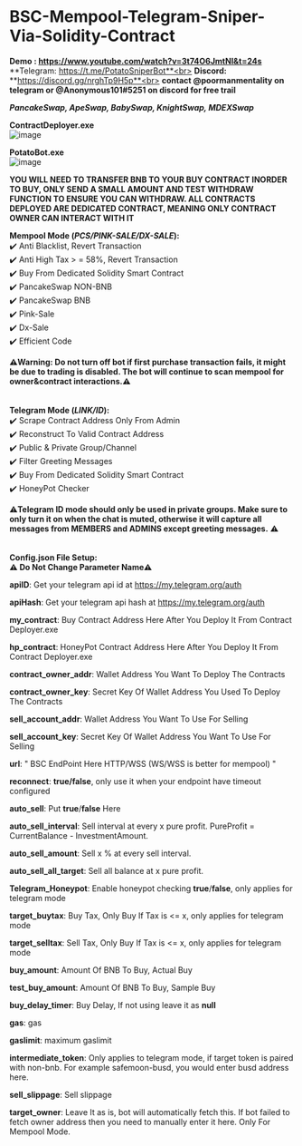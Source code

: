 # BSC-Mempool-Telegram-Sniper-Via-Solidity-Contract
**Demo : https://www.youtube.com/watch?v=3t74O6JmtNI&t=24s**
**Telegram: https://t.me/PotatoSniperBot**<br>
**Discord:** **https://discord.gg/nrghTp9H5p**<br>
**contact @poormanmentality on telegram or @Anonymous101#5251 on discord for free trail**<br>

_**PancakeSwap, ApeSwap, BabySwap, KnightSwap, MDEXSwap**_

**ContractDeployer.exe**<br>
![image](https://user-images.githubusercontent.com/102332910/160053710-00143c1a-40ae-4afd-a987-7bb0c1ff1a85.png)<br>

**PotatoBot.exe**<br>
![image](https://user-images.githubusercontent.com/102332910/160054132-b3eb1914-78a5-4e6b-a54e-f38805be28ec.png)

**YOU WILL NEED TO TRANSFER BNB TO YOUR BUY CONTRACT INORDER TO BUY, ONLY SEND A SMALL AMOUNT AND TEST WITHDRAW FUNCTION TO ENSURE YOU CAN WITHDRAW. ALL CONTRACTS DEPLOYED ARE DEDICATED CONTRACT, MEANING ONLY CONTRACT OWNER CAN INTERACT WITH IT**


**Mempool Mode (_PCS/PINK-SALE/DX-SALE_):**<br>	
  ✔️ Anti Blacklist, Revert Transaction<br>
  ✔️ Anti High Tax > = 58%, Revert Transaction<br>
  ✔️ Buy From Dedicated Solidity Smart Contract<br>
  ✔️ PancakeSwap NON-BNB<br>
  ✔️ PancakeSwap BNB<br>
  ✔️ Pink-Sale<br>
  ✔️ Dx-Sale<br>
  ✔️ Efficient Code<br>
  
**⚠️Warning: Do not turn off bot if first purchase transaction fails, it might be due to trading is disabled. The bot will continue to scan mempool for owner&contract interactions.⚠️**<br>
  <br>
  <br>
**Telegram Mode (_LINK/ID_):**<br>
  ✔️ Scrape Contract Address Only From Admin<br>
  ✔️ Reconstruct To Valid Contract Address<br>
  ✔️ Public & Private Group/Channel<br>
  ✔️ Filter Greeting Messages<br>
  ✔️ Buy From Dedicated Solidity Smart Contract<br>
  ✔️ HoneyPot Checker<br>
  
⚠️**Telegram ID mode should only be used in private groups. Make sure to only turn it on when the chat is muted, otherwise it will capture all messages from MEMBERS and ADMINS except greeting messages.** ⚠️<br>
  <br>
  <br>
**Config.json File Setup:** <br>
**⚠️ Do Not Change Parameter Name⚠️** 

  **apiID**:   Get your telegram api id at https://my.telegram.org/auth
  
  **apiHash**: Get your telegram api hash at https://my.telegram.org/auth
  
  **my_contract**:  Buy Contract Address Here After You Deploy It From Contract Deployer.exe
  
  **hp_contract**:  HoneyPot Contract Address Here After You Deploy It From Contract Deployer.exe
  
  **contract_owner_addr**: Wallet Address You Want To Deploy The Contracts
  
  **contract_owner_key**:  Secret Key Of Wallet Address You Used To Deploy The Contracts 
  
  **sell_account_addr**:   Wallet Address You Want To Use For Selling 
  
  **sell_account_key**:    Secret Key Of Wallet Address You Want To Use For Selling 
  
  **url**: " BSC EndPoint Here HTTP/WSS (WS/WSS is better for mempool) "
  
  **reconnect**: **true/false**, only use it when your endpoint have timeout configured

  **auto_sell**: Put **true**/**false** Here
  
  **auto_sell_interval**: Sell interval at every x pure profit. PureProfit = CurrentBalance - InvestmentAmount.
  
  **auto_sell_amount**: Sell x % at every sell interval.
  
  **auto_sell_all_target**: Sell all balance at x pure profit.

  **Telegram_Honeypot**: Enable honeypot checking **true**/**false**, only applies for telegram mode
  
  **target_buytax**: Buy Tax, Only Buy If Tax is <= x, only applies for telegram mode
  
  **target_selltax**: Sell Tax, Only Buy If Tax is <= x, only applies for telegram mode

  **buy_amount**: Amount Of BNB To Buy, Actual Buy
  
  **test_buy_amount**: Amount Of BNB To Buy, Sample Buy
  
  **buy_delay_timer**: Buy Delay, If not using leave it as **null**
  
  **gas**: gas
  
  **gaslimit**: maximum gaslimit
  
  **intermediate_token**: Only applies to telegram mode, if target token is paired with non-bnb. For example safemoon-busd, you would enter busd address here.
  
  **sell_slippage**: Sell slippage

  **target_owner**: Leave It as is, bot will automatically fetch this. If bot failed to fetch owner address then you need to manually enter it here. Only For Mempool Mode.
  





